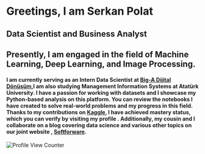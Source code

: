 Greetings, I am Serkan Polat
=============================

Data Scientist and Business Analyst
------------------------------------
Presently, I am engaged in the field of Machine Learning, Deep Learning, and Image Processing.
------------------------------------
#### I am currently serving as an Intern Data Scientist at [Big-A Dijital Dönüşüm](https://big-a.com.tr/),I am also studying Management Information Systems at Atatürk University. I have a passion for working with datasets and I showcase my Python-based analysis on this platform. You can review the notebooks I have created to solve real-world problems and my progress in this field. Thanks to my contributions on [Kaggle](https://www.kaggle.com/serkanp), I have achieved mastery status, which you can verify by visiting my profile . Additionally, my cousin and I collaborate on a blog covering data science and various other topics on our joint website , [Softforware](https://softforware.tech/).

![Profile View Counter](https://komarev.com/ghpvc/?username=serkannpolatt)












